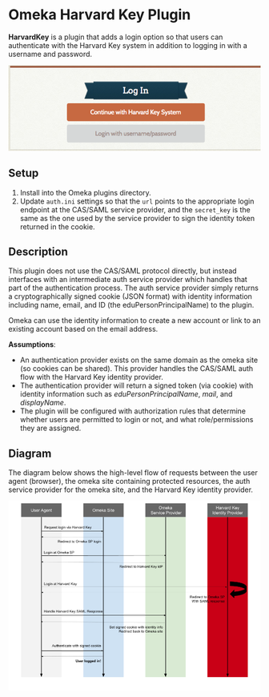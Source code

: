 # Omeka Harvard Key Plugin

**HarvardKey** is a plugin that adds a login option so that users can authenticate with the Harvard Key system in addition to logging in with a username and password.

![Login Screen](https://raw.githubusercontent.com/Harvard-ATG/omeka-plugin-HarvardKey/master/doc/loginscreen.png "Login Screen")

## Setup

1. Install into the Omeka plugins directory. 
2. Update `auth.ini` settings so that the `url` points to the appropriate login endpoint at the CAS/SAML service provider, and the `secret_key` is the same as the one used by the service provider to sign the identity token returned in the cookie.

## Description

This plugin does not use the CAS/SAML protocol directly, but instead interfaces with an intermediate auth service provider which handles that part of the authentication process. The auth service provider simply returns a cryptographically signed cookie (JSON format) with identity information including name, email, and ID (the eduPersonPrincipalName) to the plugin. 

Omeka can use the identity information to create a new account or link to an existing account based on the email address.

**Assumptions**:
- An authentication provider exists on the same domain as the omeka site (so cookies can be shared). This provider handles the CAS/SAML auth flow with the Harvard Key identity provider.
- The authentication provider will return a signed token (via cookie) with identity information such as _eduPersonPrincipalName_, _mail_, and _displayName_.
- The plugin will be configured with authorization rules that determine whether users are permitted to login or not, and what role/permissions they are assigned.

## Diagram

The diagram below shows the high-level flow of requests between the user agent (browser), the omeka site containing protected resources, the auth service provider for the omeka site, and the Harvard Key identity provider.

![Diagram](https://raw.githubusercontent.com/Harvard-ATG/omeka-plugin-HarvardKey/master/doc/diagram.png "Diagram")
